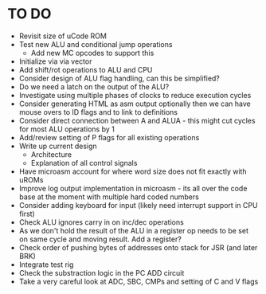# TO DO

* Revisit size of uCode ROM
* Test new ALU and conditional jump operations
  * Add new MC opcodes to support this
* Initialize via via vector
* Add shift/rot operations to ALU and CPU
* Consider design of ALU flag handling, can this be simplified?
* Do we need a latch on the output of the ALU?
* Investigate using multiple phases of clocks to reduce execution cycles
* Consider generating HTML as asm output optionally then we can have mouse overs to ID flags and to link to definitions
* Consider direct connection between A and ALUA - this might cut cycles for most ALU operations by 1
* Add/review setting of P flags for all existing operations
* Write up current design
  * Architecture
  * Explanation of all control signals
* Have microasm account for where word size does not fit exactly with uROMs
* Improve log output implementation in microasm - its all over the code base at the moment with multiple hard coded numbers
* Consider adding keyboard for input (likely need interrupt support in CPU first)
* Check ALU ignores carry in on inc/dec operations
* As we don't hold the result of the ALU in a register op needs to be set on same cycle and moving result. Add a register?
* Check order of pushing bytes of addresses onto stack for JSR (and later BRK)
* Integrate test rig
* Check the substraction logic in the PC ADD circuit
* Take a very careful look at ADC, SBC, CMPs and setting of C and V flags
  

